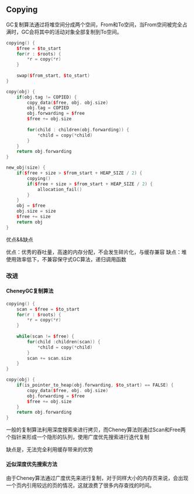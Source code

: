 ## Copying

GC复制算法通过将堆空间分成两个空间，From和To空间，当From空间被完全占满时，GC会将其中的活动对象全部复制到To空间。

```c++
copying() {
    $free = $to_start
    for(r : $roots) {
        *r = copy(*r)
    }
    
    swap($from_start, $to_start)
}

copy(obj) {
    if(obj.tag != COPIED) {
        copy_data($free, obj. obj.size)
        obj.tag = COPIED
        obj.forwarding = $free
        $free += obj.size
        
        for(child : children(obj.forwarding)) {
            *child = copy(*child)
        }
    }
    return obj.forwarding
}

new_obj(size) {
    if($free + size > $from_start + HEAP_SIZE / 2) {
        copying()
        if($free + size > $from_start + HEAP_SIZE / 2) {
            allocation_fail()
        }
    }
    obj = $free
    obj.size = size
    $free += size
    return obj
}


```
优点&&缺点

优点：优秀的吞吐量，高速的内存分配，不会发生碎片化，与缓存兼容
缺点：堆使用效率低下，不兼容保守式GC算法，递归调用函数

### 改进

#### CheneyGC复制算法

```c++
copying() {
    scan = $free = $to_start
    for(r : $roots) {
        *r = copy(*r)
    }
    
    while(scan != $free) {
        for(child :children(scan)) {
            *child = copy(*child)
        }
        scan += scan.size
    }
}

copy(obj) {
    if(is_pointer_to_heap(obj.forwarding, $to_start) == FALSE) {
        copy_data($free, obj. obj.size)
        obj.forwarding = $free
        $free += obj.size
    }
    return obj.forwarding
}
```

一般的复制算法利用深度搜索来进行拷贝，而Cheney算法则通过Scan和Free两个指针来形成一个隐形的队列，使用广度优先搜索进行迭代复制

缺点是，无法完全利用缓存带来的优势

#### 近似深度优先搜索方法

由于Cheney算法通过广度优先来进行复制，对于同样大小的内存页来说，会出现一个页内引用较远的页的情况，这就浪费了很多内存查找的时间。


